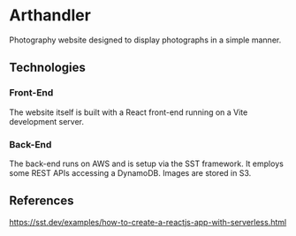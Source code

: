 # Arthandler
Photography website designed to display photographs in a simple manner.
## Technologies
### Front-End
The website itself is built with a React front-end running on a Vite development server.
### Back-End
The back-end runs on AWS and is setup via the SST framework.
It employs some REST APIs accessing a DynamoDB.
Images are stored in S3.


## References
https://sst.dev/examples/how-to-create-a-reactjs-app-with-serverless.html
